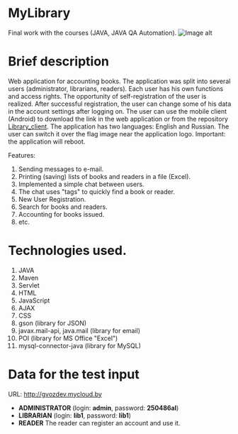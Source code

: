 # MyLibrary
Final work with the courses (JAVA, JAVA QA Automation).
![Image alt](https://github.com/gvozdev1986/MyLibrary/blob/master/webapp/img/logo.png)

# Brief description
Web application for accounting books. 
The application was split into several users (administrator, librarians, readers). 
Each user has his own functions and access rights. 
The opportunity of self-registration of the user is realized. 
After successful registration, the user can change some of his data in the account settings after logging on. 
The user can use the mobile client (Android) to download the link in the web application or from the repository [Library_client](https://github.com/gvozdev1986/MyLibraryClient/blob/master/Library_client.apk "Download mobile application"). The application has two languages: English and Russian. 
The user can switch it over the flag image near the application logo. 
Important: the application will reboot. 

Features:
1. Sending messages to e-mail.
2. Printing (saving) lists of books and readers in a file (Excel).
3. Implemented a simple chat between users.
4. The chat uses "tags" to quickly find a book or reader.
5. New User Registration.
6. Search for books and readers.
7. Accounting for books issued.
8. etc.

# Technologies used.
1. JAVA
2. Maven
3. Servlet
4. HTML
5. JavaScript
6. AJAX
7. CSS
8. gson (library for JSON)
9. javax.mail-api, java.mail (library for email)
10. POI (library for MS Office "Excel")
11. mysql-connector-java (library for MySQL)

# Data for the test input
URL: http://gvozdev.mycloud.by
* <b>ADMINISTRATOR</b> (login: <b>admin</b>, password: <b>250486al</b>)
* <b>LIBRARIAN</b> (login: <b>lib1</b>, password: <b>lib1</b>)
* <b>READER</b> The reader can register an account and use it.
